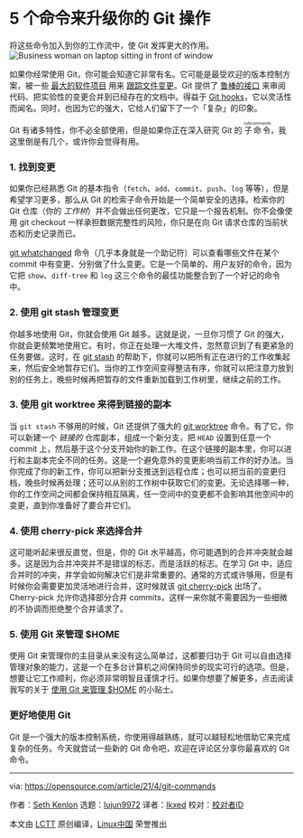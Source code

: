 [#]: subject: (5 commands to level-up your Git game)
[#]: via: (https://opensource.com/article/21/4/git-commands)
[#]: author: (Seth Kenlon https://opensource.com/users/seth)
[#]: collector: (lujun9972)
[#]: translator: (lkxed)
[#]: reviewer: ( )
[#]: publisher: ( )
[#]: url: ( )

5 个命令来升级你的 Git 操作
======
将这些命令加入到你的工作流中，使 Git 发挥更大的作用。
![Business woman on laptop sitting in front of window][1]

如果你经常使用 Git，你可能会知道它非常有名。它可能是最受欢迎的版本控制方案，被一些 [最大的软件项目][2] 用来 [跟踪文件变更][3]。Git 提供了 [鲁棒的接口][4] 来审阅代码、把实验性的变更合并到已经存在的文档中。得益于 [Git hooks][5]，它以灵活性而闻名。同时，也因为它的强大，它给人们留下了一个「复杂」的印象。

Git 有诸多特性，你不必全部使用，但是如果你正在深入研究 Git 的 <ruby>子命令<rt>subcommands</rt></ruby>，我这里倒是有几个，或许你会觉得有用。

### 1\. 找到变更

如果你已经熟悉 Git 的基本指令（`fetch`、`add`、`commit`、`push`、`log` 等等），但是希望学习更多，那么从 Git 的检索子命令开始是一个简单安全的选择。检索你的 Git 仓库（你的 _工作树_）并不会做出任何更改，它只是一个报告机制。你不会像使用 git checkout 一样承担数据完整性的风险，你只是在向 Git 请求仓库的当前状态和历史记录而已。

[git whatchanged][6] 命令（几乎本身就是一个助记符）可以查看哪些文件在某个 commit 中有变更、分别做了什么变更。它是一个简单的、用户友好的命令，因为它把 `show`、`diff-tree` 和 `log` 这三个命令的最佳功能整合到了一个好记的命令中。

### 2\. 使用 git stash 管理变更

你越多地使用 Git，你就会使用 Git 越多。这就是说，一旦你习惯了 Git 的强大，你就会更频繁地使用它。有时，你正在处理一大堆文件，忽然意识到了有更紧急的任务要做。这时，在 [git stash][7] 的帮助下，你就可以把所有正在进行的工作收集起来，然后安全地暂存它们。当你的工作空间变得整洁有序，你就可以把注意力放到别的任务上，晚些时候再把暂存的文件重新加载到工作树里，继续之前的工作。

### 3\. 使用 git worktree 来得到链接的副本

当 `git stash` 不够用的时候，Git 还提供了强大的 [git worktree][8] 命令。有了它，你可以新建一个 _链接的_ 仓库副本，组成一个新分支，把 `HEAD` 设置到任意一个 commit 上，然后基于这个分支开始你的新工作。在这个链接的副本里，你可以进行和主副本完全不同的任务。这是一个避免意外的变更影响当前工作的好办法。当你完成了你的新工作，你可以把新分支推送到远程仓库；也可以把当前的变更归档，晚些时候再处理；还可以从别的工作树中获取它们的变更。无论选择哪一种，你的工作空间之间都会保持相互隔离，任一空间中的变更都不会影响其他空间中的变更，直到你准备好了要合并它们。

### 4\. 使用 cherry-pick 来选择合并

这可能听起来很反直觉，但是，你的 Git 水平越高，你可能遇到的合并冲突就会越多。这是因为合并冲突并不是错误的标志，而是活跃的标志。在学习 Git 中，适应合并时的冲突，并学会如何解决它们是非常重要的。通常的方式或许够用，但是有时候你会需要更加灵活地进行合并，这时候就该 [git cherry-pick][9] 出场了。Cherry-pick 允许你选择部分合并 commits，这样一来你就不需要因为一些细微的不协调而拒绝整个合并请求了。

### 5\. 使用 Git 来管理 $HOME

使用 Git 来管理你的主目录从来没有这么简单过，这都要归功于 Git 可以自由选择管理对象的能力，这是一个在多台计算机之间保持同步的现实可行的选项。但是，想要让它工作顺利，你必须非常明智且谨慎才行。如果你想要了解更多，点击阅读我写的关于 [使用 Git 来管理 $HOME][10] 的小贴士。

### 更好地使用 Git

Git 是一个强大的版本控制系统，你使用得越熟练，就可以越轻松地借助它来完成复杂的任务。今天就尝试一些新的 Git 命令吧，欢迎在评论区分享你最喜欢的 Git 命令。

--------------------------------------------------------------------------------

via: https://opensource.com/article/21/4/git-commands

作者：[Seth Kenlon][a]
选题：[lujun9972][b]
译者：[lkxed](https://github.com/lkxed)
校对：[校对者ID](https://github.com/校对者ID)

本文由 [LCTT](https://github.com/LCTT/TranslateProject) 原创编译，[Linux中国](https://linux.cn/) 荣誉推出

[a]: https://opensource.com/users/seth
[b]: https://github.com/lujun9972
[1]: https://opensource.com/sites/default/files/styles/image-full-size/public/lead-images/lenovo-thinkpad-laptop-concentration-focus-windows-office.png?itok=-8E2ihcF (Woman using laptop concentrating)
[2]: https://opensource.com/article/19/10/how-gnome-uses-git
[3]: https://opensource.com/article/18/2/how-clone-modify-add-delete-git-files
[4]: https://opensource.com/article/18/5/git-branching
[5]: https://opensource.com/life/16/8/how-construct-your-own-git-server-part-6
[6]: https://opensource.com/article/21/3/git-whatchanged
[7]: https://opensource.com/article/21/3/git-stash
[8]: https://opensource.com/article/21/3/git-worktree
[9]: https://opensource.com/article/21/3/reasons-use-cherry-picking
[10]: https://opensource.com/article/21/3/git-your-home
